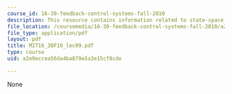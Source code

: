 ```yaml
---
course_id: 16-30-feedback-control-systems-fall-2010
description: This resource contains information related to state-space model features.
file_location: /coursemedia/16-30-feedback-control-systems-fall-2010/a2e9eccea56da4ba879a5a3e15cf8cde_MIT16_30F10_lec09.pdf
file_type: application/pdf
layout: pdf
title: MIT16_30F10_lec09.pdf
type: course
uid: a2e9eccea56da4ba879a5a3e15cf8cde

---
```

None